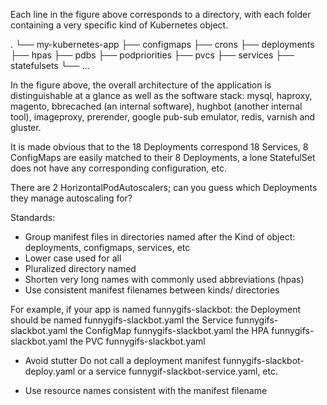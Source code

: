Each line in the figure above corresponds to a directory, with each folder containing a very specific kind of Kubernetes object.

.
└── my-kubernetes-app
    ├── configmaps
    ├── crons
    ├── deployments
    ├── hpas
    ├── pdbs
    ├── podpriorities
    ├── pvcs
    ├── services
    ├── statefulsets
    └── ...


In the figure above, the overall architecture of the application is distinguishable at a glance as well as the software stack: mysql, haproxy, magento, bbrecached (an internal software), hughbot (another internal tool), imageproxy, prerender, google pub-sub emulator, redis, varnish and gluster.

It is made obvious that to the 18 Deployments correspond 18 Services, 8 ConfigMaps are easily matched to their 8 Deployments, a lone StatefulSet does not have any corresponding configuration, etc.

There are 2 HorizontalPodAutoscalers; can you guess which Deployments they manage autoscaling for?

Standards:
- Group manifest files in directories named after the Kind of object: deployments, configmaps, services, etc
- Lower case used for all
- Pluralized directory named
- Shorten very long names with commonly used abbreviations (hpas)
- Use consistent manifest filenames between kinds/ directories

For example, if your app is named funnygifs-slackbot:
    the Deployment should be named funnygifs-slackbot.yaml
    the Service funnygifs-slackbot.yaml
    the ConfigMap funnygifs-slackbot.yaml
    the HPA funnygifs-slackbot.yaml
    the PVC funnygifs-slackbot.yaml

- Avoid stutter
	Do not call a deployment manifest funnygifs-slackbot-deploy.yaml or a service 		funnygif-slackbot-service.yaml, etc.

- Use resource names consistent with the manifest filename






